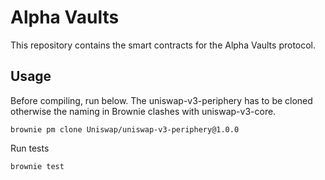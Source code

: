 # Alpha Vaults

This repository contains the smart contracts for the Alpha Vaults protocol.

## Usage

Before compiling, run below. The uniswap-v3-periphery has to be cloned otherwise
the naming in Brownie clashes with uniswap-v3-core.

`brownie pm clone Uniswap/uniswap-v3-periphery@1.0.0`

Run tests

`brownie test`


